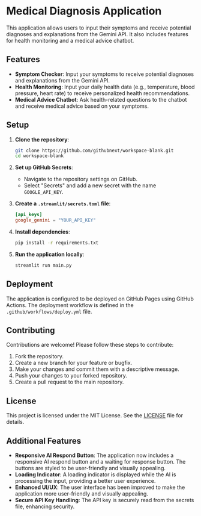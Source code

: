 # Medical Diagnosis Application

This application allows users to input their symptoms and receive potential diagnoses and explanations from the Gemini API. It also includes features for health monitoring and a medical advice chatbot.

## Features

- **Symptom Checker**: Input your symptoms to receive potential diagnoses and explanations from the Gemini API.
- **Health Monitoring**: Input your daily health data (e.g., temperature, blood pressure, heart rate) to receive personalized health recommendations.
- **Medical Advice Chatbot**: Ask health-related questions to the chatbot and receive medical advice based on your symptoms.

## Setup

1. **Clone the repository**:
    ```sh
    git clone https://github.com/githubnext/workspace-blank.git
    cd workspace-blank
    ```

2. **Set up GitHub Secrets**:
    - Navigate to the repository settings on GitHub.
    - Select "Secrets" and add a new secret with the name `GOOGLE_API_KEY`.

3. **Create a `.streamlit/secrets.toml` file**:
    ```toml
    [api_keys]
    google_gemini = "YOUR_API_KEY"
    ```

4. **Install dependencies**:
    ```sh
    pip install -r requirements.txt
    ```

5. **Run the application locally**:
    ```sh
    streamlit run main.py
    ```

## Deployment

The application is configured to be deployed on GitHub Pages using GitHub Actions. The deployment workflow is defined in the `.github/workflows/deploy.yml` file.

## Contributing

Contributions are welcome! Please follow these steps to contribute:

1. Fork the repository.
2. Create a new branch for your feature or bugfix.
3. Make your changes and commit them with a descriptive message.
4. Push your changes to your forked repository.
5. Create a pull request to the main repository.

## License

This project is licensed under the MIT License. See the [LICENSE](LICENSE) file for details.

## Additional Features

- **Responsive AI Respond Button**: The application now includes a responsive AI respond button and a waiting for response button. The buttons are styled to be user-friendly and visually appealing.
- **Loading Indicator**: A loading indicator is displayed while the AI is processing the input, providing a better user experience.
- **Enhanced UI/UX**: The user interface has been improved to make the application more user-friendly and visually appealing.
- **Secure API Key Handling**: The API key is securely read from the secrets file, enhancing security.
